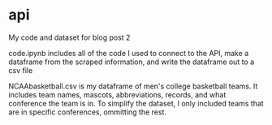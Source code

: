 # api
My code and dataset for blog post 2

code.ipynb includes all of the code I used to connect to the API, make a dataframe from the scraped information, and write the dataframe out to a csv file

NCAAbasketball.csv is my dataframe of men's college basketball teams. It includes team names, mascots, abbreviations, records, and what conference the team is in. To simplify the dataset, I only included teams that are in specific conferences, ommitting the rest.

